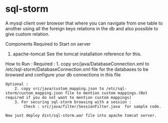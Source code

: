 # sql-storm
A mysql client over browser that where you can navigate from one table to another using all the foreign keys relations in the db and also possible to give custom relation.

Components Required to Start on server
1. apache-tomcat 
    See the tomcat installation reference for this.

How to Run :
    Required : 
        1. copy src/java/DatabaseConnection.xml to /etc/sql-storm/DatabaseConnection.xml file for the databases to be browsed and configure your db connections in this file
    
    Optional :
        2. copy src/java/custom_mapping.json to /etc/sql-storm/custom_mapping.json file to mention custom mappings.(Not required if you do not want to mention custom mappings)
        3. For securing sql-storm browsing with a session : 
            Check : src/java/filter/SessionFilter.java  for sample code.
    
    Now just deploy dist/sql-storm.war file into apache tomcat server.



